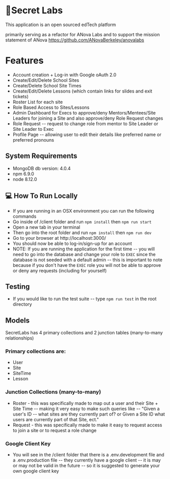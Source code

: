 # 🧤Secret Labs
This application is an open sourced edTech platform

primarily serving as a refactor for ANova Labs and to support the mission statement of ANova
https://github.com/ANovaBerkeley/anovalabs

# Features
- Account creation + Log-in with Google oAuth 2.0
- Create/Edit/Delete School Sites
- Create/Delete School Site Times
- Create/Edit/Delete Lessons (which contain links for slides and exit tickets)
- Roster List for each site
- Role Based Access to Sites/Lessons
- Admin Dashboard for Execs to approve/deny Mentors/Mentees/Site Leaders for joining a Site and also approve/deny Role Request changes
- Role Request -- request to change role from mentor to Site Leader or Site Leader to Exec
- Profile Page -- allowing user to edit their details like preferred name or preferred pronouns

## System Requirements
- MongoDB db version: 4.0.4
- npm 6.9.0
- node 8.12.0


## 💻 How To Run Locally
- If you are running in an OSX environment you can run the following commands
- Go inside of /client folder and run `npm install` then `npm run start`
- Open a new tab in your terminal
- Then go into the root folder and run `npm install` then `npm run dev`
- Go to your browser at http://localhost:3000/
- You should now be able to log-in/sign-up for an account
- NOTE: If you are running the application for the first time -- you will need to go into the database and change your role to `EXEC` since the database is not seeded with a default admin -- this is important to note because if you don't have the `EXEC` role you will not be able to approve or deny any requests (including for yourself)

## Testing
- If you would like to run the test suite -- type `npm run test` in the root directory

## Models
SecretLabs has 4 primary collections and 2 junction tables (many-to-many relationships)

### Primary collections are:
- User
- Site
- SiteTime
- Lesson

### Junction Collections (many-to-many)
- Roster - this was specifically made to map out a user and their Site + Site Time -- making it very easy to make such queries like -- "Given a user's ID -- what sites are they currently part of? or Given a Site ID what users are currently part of that Site, ect."
- Request - this was specifically made to make it easy to request access to join a site or to request a role change

### Google Client Key
- You will see in the /client folder that there is a .env.development file and a .env.production file -- they currently have a google client -- it is may or may not be valid in the future -- so it is suggested to generate your own google client key
